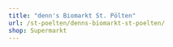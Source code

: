 ```yaml
---
title: "denn's Biomarkt St. Pölten"
url: /st-poelten/denns-biomarkt-st-poelten/
shop: Supermarkt
---
```

